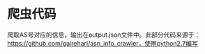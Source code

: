 # 爬虫代码
爬取AS号对应的信息，输出在output.json文件中。此部分代码来源于：https://github.com/gairehari/asn_info_crawler，使用python2.7编写
